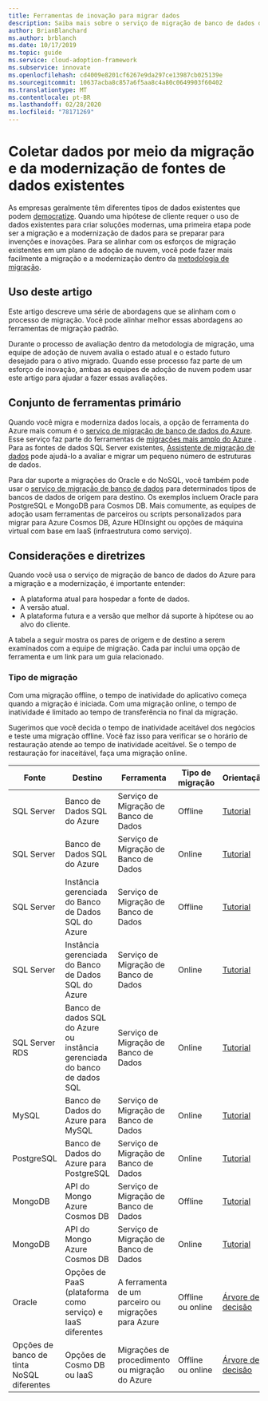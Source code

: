```yaml
---
title: Ferramentas de inovação para migrar dados
description: Saiba mais sobre o serviço de migração de banco de dados do Azure e outras ferramentas que migram e modernizam os serviços para se preparar para invenções e inovações na nuvem.
author: BrianBlanchard
ms.author: brblanch
ms.date: 10/17/2019
ms.topic: guide
ms.service: cloud-adoption-framework
ms.subservice: innovate
ms.openlocfilehash: cd4009e8201cf6267e9da297ce13987cb025139e
ms.sourcegitcommit: 10637acba8c857a6f5aa8c4a80c0649903f60402
ms.translationtype: MT
ms.contentlocale: pt-BR
ms.lasthandoff: 02/28/2020
ms.locfileid: "78171269"
---
```

# <a name="collect-data-through-the-migration-and-modernization-of-existing-data-sources"></a>Coletar dados por meio da migração e da modernização de fontes de dados existentes

As empresas geralmente têm diferentes tipos de dados existentes que podem [democratize](../considerations/data.md). Quando uma hipótese de cliente requer o uso de dados existentes para criar soluções modernas, uma primeira etapa pode ser a migração e a modernização de dados para se preparar para invenções e inovações. Para se alinhar com os esforços de migração existentes em um plano de adoção de nuvem, você pode fazer mais facilmente a migração e a modernização dentro da [metodologia de migração](../../migrate/index.md).

## <a name="use-of-this-article"></a>Uso deste artigo

Este artigo descreve uma série de abordagens que se alinham com o processo de migração. Você pode alinhar melhor essas abordagens ao ferramentas de migração padrão.

Durante o processo de avaliação dentro da metodologia de migração, uma equipe de adoção de nuvem avalia o estado atual e o estado futuro desejado para o ativo migrado. Quando esse processo faz parte de um esforço de inovação, ambas as equipes de adoção de nuvem podem usar este artigo para ajudar a fazer essas avaliações.

## <a name="primary-toolset"></a>Conjunto de ferramentas primário

Quando você migra e moderniza dados locais, a opção de ferramenta do Azure mais comum é o [serviço de migração de banco de dados do Azure](https://docs.microsoft.com/azure/dms). Esse serviço faz parte do ferramentas de [migrações mais amplo do Azure](https://docs.microsoft.com/azure/migrate/migrate-services-overview) . Para as fontes de dados SQL Server existentes, [Assistente de migração de dados](https://docs.microsoft.com/sql/dma/dma-overview) pode ajudá-lo a avaliar e migrar um pequeno número de estruturas de dados.

Para dar suporte a migrações do Oracle e do NoSQL, você também pode usar o [serviço de migração de banco de dados](https://docs.microsoft.com/azure/dms) para determinados tipos de bancos de dados de origem para destino. Os exemplos incluem Oracle para PostgreSQL e MongoDB para Cosmos DB. Mais comumente, as equipes de adoção usam ferramentas de parceiros ou scripts personalizados para migrar para Azure Cosmos DB, Azure HDInsight ou opções de máquina virtual com base em IaaS (infraestrutura como serviço).

## <a name="considerations-and-guidance"></a>Considerações e diretrizes

Quando você usa o serviço de migração de banco de dados do Azure para a migração e a modernização, é importante entender:

- A plataforma atual para hospedar a fonte de dados.
- A versão atual.
- A plataforma futura e a versão que melhor dá suporte à hipótese ou ao alvo do cliente.

A tabela a seguir mostra os pares de origem e de destino a serem examinados com a equipe de migração. Cada par inclui uma opção de ferramenta e um link para um guia relacionado.

### <a name="migration-type"></a>Tipo de migração

Com uma migração offline, o tempo de inatividade do aplicativo começa quando a migração é iniciada. Com uma migração online, o tempo de inatividade é limitado ao tempo de transferência no final da migração.

Sugerimos que você decida o tempo de inatividade aceitável dos negócios e teste uma migração offline. Você faz isso para verificar se o horário de restauração atende ao tempo de inatividade aceitável. Se o tempo de restauração for inaceitável, faça uma migração online.

|Fonte  |Destino  |Ferramenta  |Tipo de migração  |Orientação  |
|---------|---------|---------|---------|---------|
|SQL Server|Banco de Dados SQL do Azure|Serviço de Migração de Banco de Dados|Offline|[Tutorial](https://docs.microsoft.com/azure/dms/tutorial-sql-server-to-azure-sql)|
|SQL Server|Banco de Dados SQL do Azure|Serviço de Migração de Banco de Dados|Online|[Tutorial](https://docs.microsoft.com/azure/dms/tutorial-sql-server-azure-sql-online)|
|SQL Server|Instância gerenciada do Banco de Dados SQL do Azure|Serviço de Migração de Banco de Dados|Offline|[Tutorial](https://docs.microsoft.com/azure/dms/tutorial-sql-server-to-managed-instance)|
|SQL Server|Instância gerenciada do Banco de Dados SQL do Azure|Serviço de Migração de Banco de Dados|Online|[Tutorial](https://docs.microsoft.com/azure/dms/tutorial-sql-server-managed-instance-online)|
|SQL Server RDS|Banco de dados SQL do Azure ou instância gerenciada do banco de dados SQL|Serviço de Migração de Banco de Dados|Online|[Tutorial](https://docs.microsoft.com/azure/dms/tutorial-rds-sql-server-azure-sql-and-managed-instance-online)|
|MySQL|Banco de Dados do Azure para MySQL|Serviço de Migração de Banco de Dados|Online|[Tutorial](https://docs.microsoft.com/azure/dms/tutorial-mysql-azure-mysql-online)|
|PostgreSQL|Banco de Dados do Azure para PostgreSQL|Serviço de Migração de Banco de Dados|Online|[Tutorial](https://docs.microsoft.com/azure/dms/tutorial-postgresql-azure-postgresql-online)|
|MongoDB|API do Mongo Azure Cosmos DB|Serviço de Migração de Banco de Dados|Offline|[Tutorial](https://docs.microsoft.com/azure/dms/tutorial-mongodb-cosmos-db)|
|MongoDB|API do Mongo Azure Cosmos DB|Serviço de Migração de Banco de Dados|Online|[Tutorial](https://docs.microsoft.com/azure/dms/tutorial-mongodb-cosmos-db-online)|
|Oracle|Opções de PaaS (plataforma como serviço) e IaaS diferentes|A ferramenta de um parceiro ou migrações para Azure|Offline ou online|[Árvore de decisão](../../migrate/expanded-scope/data-oracle-migration.md)|
|Opções de banco de tinta NoSQL diferentes|Opções de Cosmo DB ou IaaS|Migrações de procedimento ou migração do Azure|Offline ou online|[Árvore de decisão](../../migrate/expanded-scope/data-no-sql-migration.md)|
